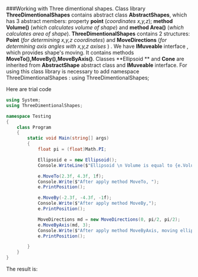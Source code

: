 ###Working with Three dimentional shapes.
Class library **ThreeDimentionalShapes** contains abstract class **AbstractShapes**, which has 3 abstract members: property **point** (_coordinates x,y,z_); **method Volume()** (_which calculates volume of shape_) and **method Area()** (_which calculates area of shape_).
**ThreeDimentionalShapes** contains 2 structures: **Point** (_for determining x,y,z coordinates_) and **MoveDirections** (_for determining axis angles with x,y,z axises_ ) .
We have **IMuveable** interface , which provides shape's moving. It contains methods **MoveTo(),MoveBy(),MoveByAxis()**.
Classes **Ellipsoid ** and **Cone** are inherited from **AbstractShape** abstract class and **IMuveable** interface.
For using this class library is necessary to add namespace ThreeDimentionalShapes  :  using ThreeDimentionalShapes;

Here are trial code

```cs
using System;
using ThreeDimentionalShapes;

namespace Testing
{
    class Program
    {
        static void Main(string[] args)
        {
            float pi = (float)Math.PI;

            Ellipsoid e = new Ellipsoid();
            Console.WriteLine($"Ellipsoid \n Volume is equal to {e.Volume()} \n Area is equal to {e.Area()} \n Coordinates are ({e.point.x};{e.point.y};{e.point.z}) \n");

            e.MoveTo(2.3f, 4.3f, 1f);
            Console.Write($"After apply method MoveTo, ");
            e.PrintPosition();

            e.MoveBy(-2.3f, -4.3f, -1f);
            Console.Write($"After apply method MoveBy,");
            e.PrintPosition();

            MoveDirections md = new MoveDirections(0, pi/2, pi/2);
            e.MoveByAxis(md, 3);
            Console.Write($"After apply method MoveByAxis, moving ellipsoid by X axis ");
            e.PrintPosition();

        }
    }
}
```

The result is:


